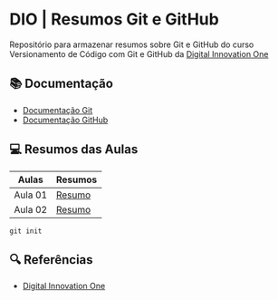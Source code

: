 # DIO | Resumos Git e GitHub

Repositório para armazenar resumos sobre Git e GitHub do curso Versionamento de Código com Git e GitHub da [Digital Innovation One](https://www.dio.me/)

## 📚 Documentação
- [Documentação Git](https://git-scm.com/doc)
- [Documentação GitHub](https://docs.github.com/)

## 💻 Resumos das Aulas
| Aulas | Resumos |
|-------|---------|
| Aula 01 | [Resumo]() |
| Aula 02 | [Resumo]() |

```
git init
```

## 🔍 Referências
- [Digital Innovation One](https://www.dio.me/)
